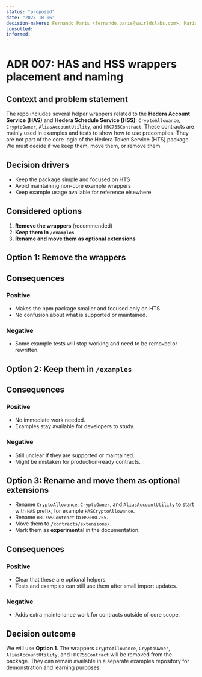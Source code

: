 ```yaml
---
status: "proposed"
date: "2025-10-06"
decision-makers: Fernando Paris <fernando.paris@swirldslabs.com>, Mariusz Jasuwienas <mariusz.jasuwienas@arianelabs.com>, Michal Walczak <michal.walczak@arianelabs.com>, Piotr Swierzy <piotr.swierzy@arianelabs.com>
consulted:
informed:
---
```


# ADR 007: HAS and HSS wrappers placement and naming

## Context and problem statement

The repo includes several helper wrappers related to the **Hedera Account Service (HAS)** and **Hedera Schedule Service (HSS)**:
`CryptoAllowance`, `CryptoOwner`, `AliasAccountUtility`, and `HRC755Contract`.
These contracts are mainly used in examples and tests to show how to use precompiles.
They are not part of the core logic of the Hedera Token Service (HTS) package.
We must decide if we keep them, move them, or remove them.

## Decision drivers

* Keep the package simple and focused on HTS
* Avoid maintaining non-core example wrappers
* Keep example usage available for reference elsewhere

## Considered options

1. **Remove the wrappers**  (recommended)
2. **Keep them in `/examples`**
3. **Rename and move them as optional extensions**

## Option 1: Remove the wrappers

## Consequences

### Positive

* Makes the npm package smaller and focused only on HTS.
* No confusion about what is supported or maintained.

### Negative

* Some example tests will stop working and need to be removed or rewritten.

## Option 2: Keep them in `/examples`

## Consequences

### Positive

* No immediate work needed.
* Examples stay available for developers to study.

### Negative

* Still unclear if they are supported or maintained.
* Might be mistaken for production-ready contracts.

## Option 3: Rename and move them as optional extensions

* Rename `CryptoAllowance`, `CryptoOwner`, and `AliasAccountUtility` to start with `HAS` prefix, for example `HASCryptoAllowance`.
* Rename `HRC755Contract` to `HSSHRC755`.
* Move them to `/contracts/extensions/`.
* Mark them as **experimental** in the documentation.

## Consequences

### Positive

* Clear that these are optional helpers.
* Tests and examples can still use them after small import updates.

### Negative

* Adds extra maintenance work for contracts outside of core scope.

## Decision outcome

We will use **Option 1**.
The wrappers `CryptoAllowance`, `CryptoOwner`, `AliasAccountUtility`, and `HRC755Contract` will be removed from the package.
They can remain available in a separate examples repository for demonstration and learning purposes.
